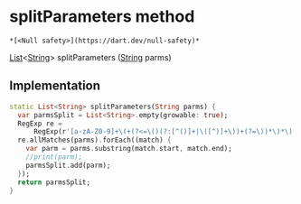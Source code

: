 


# splitParameters method




    *[<Null safety>](https://dart.dev/null-safety)*




[List](https://api.flutter.dev/flutter/dart-core/List-class.html)&lt;[String](https://api.flutter.dev/flutter/dart-core/String-class.html)> splitParameters
([String](https://api.flutter.dev/flutter/dart-core/String-class.html) parms)








## Implementation

```dart
static List<String> splitParameters(String parms) {
  var parmsSplit = List<String>.empty(growable: true);
  RegExp re =
      RegExp(r'[a-zA-Z0-9]+\(+(?<=\()(?:[^()]+|\([^)]+\))+(?=\))*\)*\)');
  re.allMatches(parms).forEach((match) {
    var parm = parms.substring(match.start, match.end);
    //print(parm);
    parmsSplit.add(parm);
  });
  return parmsSplit;
}
```








